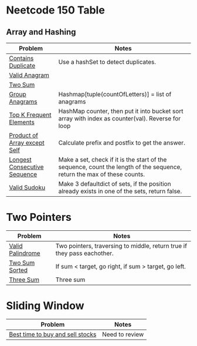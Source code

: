 # Neetcode 150 Table

## Array and Hashing
| Problem                                                                           | Notes                                                                                                                   |
| --------------------------------------------------------------------------------- | ----------------------------------------------------------------------------------------------------------------------- |
| [Contains Duplicate](Array-and-Hashing/contains-duplicate.md)                     | Use a hashSet to detect duplicates.                                                                                     |
| [Valid Anagram](Array-and-Hashing/valid-anagram.md)                               |                                                                                                                         |
| [Two Sum](Array-and-Hashing/two-sum.md)                                           |                                                                                                                         |
| [Group Anagrams](Array-and-Hashing/group-anagrams.md)                             | Hashmap[tuple(countOfLetters)] = list of anagrams                                                                       |
| [Top K Frequent Elements](Array-and-Hashing/top-k-frequent-elements.md)           | HashMap counter, then put it into bucket sort array with index as counter(val). Reverse for loop                        |
| [Product of Array except Self](Array-and-Hashing/product-of-array-except-self.md) | Calculate prefix and postfix to get the answer.                                                                         |
| [Longest Consecutive Sequence](Array-and-Hashing/longest-consecutive-sequence.md) | Make a set, check if it is the start of the sequence, count the length of the sequence, return the max of these counts. |
| [Valid Sudoku](Array-and-Hashing/valid-sudoku.md)                                 | Make 3 defaultdict of sets, if the position already exists in one of the sets, return false.                            |

# Two Pointers
| Problem                                              | Notes                                                                   |
| ---------------------------------------------------- | ----------------------------------------------------------------------- |
| [Valid Palindrome](Two-Pointers/valid-palindrome.md) | Two pointers, traversing to middle, return true if they pass eachother. |
| [Two Sum Sorted](Two-Pointers/two-sum-sorted.md)     | If sum < target, go right, if sum > target, go left.                    |
| [Three Sum](Two-Pointers/three-sum.md)               | Three sum                                                                        |
# Sliding Window
| Problem                                              | Notes                                                                   |
| ---------------------------------------------------- | ----------------------------------------------------------------------- |
| [Best time to buy and sell stocks](Sliding-Window/best-time-to-buy-and-sell-stocks.md) | Need to review |                                                                     |

